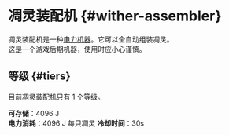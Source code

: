 # 凋灵装配机 {#wither-assembler}

凋灵装配机是一种[电力机器](/Electric-Machines#machines)。它可以全自动组装凋灵。  
这是一个游戏后期机器，使用时应小心谨慎。

## 等级 {#tiers}

目前凋灵装配机只有 1 个等级。

**可存储**：4096 J  
**电力消耗**：4096 J 每只凋灵
**冷却时间**：30s
